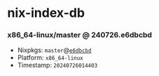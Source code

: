 # nix-index-db
### x86_64-linux/master @ 240726.e6dbcbd
- Nixpkgs: `master`@[`e6dbcbd`](https://github.com/NixOS/nixpkgs/commit/e6dbcbd97b7331681ab4e1b7cf01f4f146c957f5)
- Platform: `x86_64-linux`
- Timestamp: `20240726014403`
